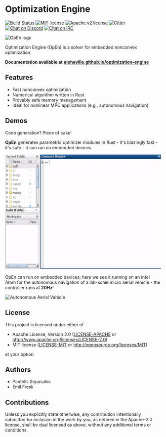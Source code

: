# Optimization Engine

[![Build Status](https://travis-ci.org/alphaville/optimization-engine.svg?branch=master)](https://travis-ci.org/alphaville/optimization-engine) [![MIT license](https://img.shields.io/badge/License-MIT-blue.svg)](https://lbesson.mit-license.org/) [![Apache v2 license](https://img.shields.io/badge/License-Apache%20v2-blue.svg)](https://github.com/alphaville/optimization-engine/blob/master/LICENSE-APACHE) [![Gitter](https://badges.gitter.im/alphaville/optimization-engine.svg)](https://gitter.im/alphaville/optimization-engine?utm_source=badge&utm_medium=badge&utm_campaign=pr-badge) [![Chat on Discord](https://img.shields.io/badge/chat-on%20discord-gold.svg)](https://discord.gg/mfYpn4V) [![Chat on IRC](https://img.shields.io/badge/chat-on%20irc-pink.svg)](https://webchat.freenode.net/?channels=%23optimization_engine)

![OpEn logo](https://pbs.twimg.com/media/D1d8iOuXQAUFKJT.png:large)


Optimization Engine (OpEn) is a solver for embedded nonconvex optimization. 

**Documentation available at** [**alphaville.github.io/optimization-engine**](https://alphaville.github.io/optimization-engine/)

## Features

- Fast nonconvex optimization
- Numerical algorithm written in Rust
- Provably safe memory management
- Ideal for nonlinear MPC applications (e.g., autonomous navigation)


## Demos

Code generation? Piece of cake!

**OpEn** generates parametric optimizer modules in Rust - it's blazingly fast - it's safe - it can run on embedded devices

![Code generation](website/static/img/115ba54c2ad0.gif "demo1")

OpEn can run on embedded devices; here we see it running on an intel Atom for the autonomous navigation of a lab-scale micro aerial vehicle - the controller runs at **20Hz**!

![Autonomous Aerial Vehicle](website/static/img/e8f236af8d38.gif "demo-mav")



## License

This project is licensed under either of

- Apache License, Version 2.0 ([LICENSE-APACHE](LICENSE-APACHE) or
  http://www.apache.org/licenses/LICENSE-2.0)
- MIT license ([LICENSE-MIT](LICENSE-MIT) or http://opensource.org/licenses/MIT)

at your option.


## Authors
- Pantelis Sopasakis
- Emil Fresk

## Contributions

Unless you explicitly state otherwise, any contribution intentionally submitted for inclusion in the
work by you, as defined in the Apache-2.0 license, shall be dual licensed as above, without any
additional terms or conditions.
